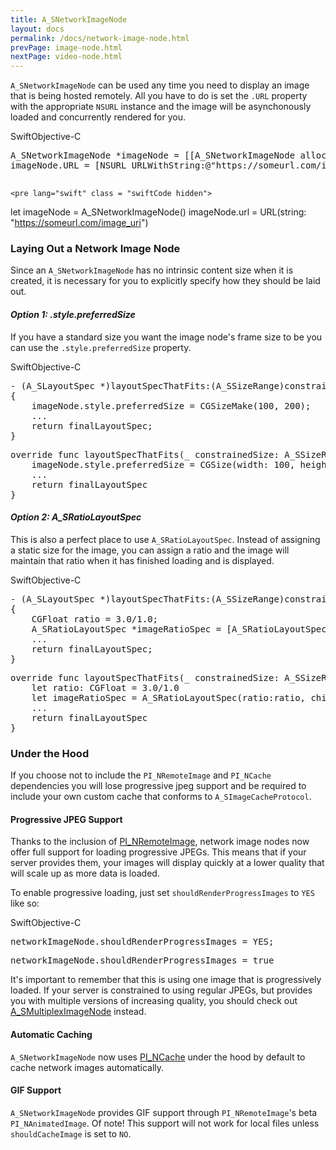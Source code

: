 ```yaml
---
title: A_SNetworkImageNode
layout: docs
permalink: /docs/network-image-node.html
prevPage: image-node.html
nextPage: video-node.html
---
```


`A_SNetworkImageNode` can be used any time you need to display an image that is being hosted remotely.  All you have to do is set the `.URL` property with the appropriate `NSURL` instance and the image will be asynchonously loaded and concurrently rendered for you.

<div class = "highlight-group">
<span class="language-toggle"><a data-lang="swift" class="swiftButton">Swift</a><a data-lang="objective-c" class = "active objcButton">Objective-C</a></span>

<div class = "code">
	<pre lang="objc" class="objcCode">
A_SNetworkImageNode *imageNode = [[A_SNetworkImageNode alloc] init];
imageNode.URL = [NSURL URLWithString:@"https://someurl.com/image_uri"];
	</pre>

	<pre lang="swift" class = "swiftCode hidden">
let imageNode = A_SNetworkImageNode()
imageNode.url = URL(string: "https://someurl.com/image_uri")
	</pre>
</div>
</div>

### Laying Out a Network Image Node

Since an `A_SNetworkImageNode` has no intrinsic content size when it is created, it is necessary for you to explicitly specify how they should be laid out.

<h4><i>Option 1: .style.preferredSize</i></h4>

If you have a standard size you want the image node's frame size to be you can use the `.style.preferredSize` property.

<div class = "highlight-group">
<span class="language-toggle"><a data-lang="swift" class="swiftButton">Swift</a><a data-lang="objective-c" class = "active objcButton">Objective-C</a></span>

<div class = "code">
<pre lang="objc" class="objcCode">
- (A_SLayoutSpec *)layoutSpecThatFits:(A_SSizeRange)constraint
{
	imageNode.style.preferredSize = CGSizeMake(100, 200);
	...
	return finalLayoutSpec;
}
</pre>

<pre lang="swift" class = "swiftCode hidden">
override func layoutSpecThatFits(_ constrainedSize: A_SSizeRange) -> A_SLayoutSpec {
	imageNode.style.preferredSize = CGSize(width: 100, height: 200)
	...
	return finalLayoutSpec
}
</pre>
</div>
</div>

<h4><i>Option 2: A_SRatioLayoutSpec</i></h4>

This is also a perfect place to use `A_SRatioLayoutSpec`.  Instead of assigning a static size for the image, you can assign a ratio and the image will maintain that ratio when it has finished loading and is displayed.

<div class = "highlight-group">
<span class="language-toggle"><a data-lang="swift" class="swiftButton">Swift</a><a data-lang="objective-c" class = "active objcButton">Objective-C</a></span>

<div class = "code">
<pre lang="objc" class="objcCode">
- (A_SLayoutSpec *)layoutSpecThatFits:(A_SSizeRange)constraint
{
	CGFloat ratio = 3.0/1.0;
	A_SRatioLayoutSpec *imageRatioSpec = [A_SRatioLayoutSpec ratioLayoutSpecWithRatio:ratio child:self.imageNode];
	...
	return finalLayoutSpec;
}
</pre>

<pre lang="swift" class = "swiftCode hidden">
override func layoutSpecThatFits(_ constrainedSize: A_SSizeRange) -> A_SLayoutSpec {
	let ratio: CGFloat = 3.0/1.0
	let imageRatioSpec = A_SRatioLayoutSpec(ratio:ratio, child:self.imageNode)
	...
	return finalLayoutSpec
}
</pre>
</div>
</div>

### Under the Hood

<div class = "note">If you choose not to include the <code>PI_NRemoteImage</code> and <code>PI_NCache</code> dependencies you will lose progressive jpeg support and be required to include your own custom cache that conforms to <code>A_SImageCacheProtocol</code>.</div>

#### Progressive JPEG Support

Thanks to the inclusion of <a href = "https://github.com/pinterest/PI_NRemoteImage">PI_NRemoteImage</a>, network image nodes now offer full support for loading progressive JPEGs.  This means that if your server provides them, your images will display quickly at a lower quality that will scale up as more data is loaded. 

To enable progressive loading, just set `shouldRenderProgressImages` to `YES` like so:

<div class = "highlight-group">
<span class="language-toggle"><a data-lang="swift" class="swiftButton">Swift</a><a data-lang="objective-c" class = "active objcButton">Objective-C</a></span>

<div class = "code">
<pre lang="objc" class="objcCode">
networkImageNode.shouldRenderProgressImages = YES;
</pre>

<pre lang="swift" class = "swiftCode hidden">
networkImageNode.shouldRenderProgressImages = true
</pre>
</div>
</div>

It's important to remember that this is using one image that is progressively loaded.  If your server is constrained to using regular JPEGs, but provides you with multiple versions of increasing quality, you should check out <a href = "/docs/multiplex-image-node.html">A_SMultiplexImageNode</a> instead. 

#### Automatic Caching

`A_SNetworkImageNode` now uses <a href = "https://github.com/pinterest/PI_NCache">PI_NCache</a> under the hood by default to cache network images automatically.

#### GIF Support

`A_SNetworkImageNode` provides GIF support through `PI_NRemoteImage`'s beta `PI_NAnimatedImage`. Of note! This support will not work for local files unless `shouldCacheImage` is set to `NO`.
